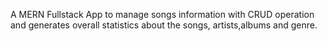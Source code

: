 A MERN Fullstack App to manage songs information with CRUD operation and generates overall statistics about the songs, artists,albums and genre.
